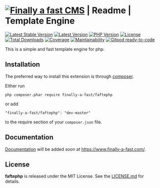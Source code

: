 [![Finally a fast CMS](https://www.finally-a-fast.com/logos/logo-cms-readme.jpg)](https://www.finally-a-fast.com/) | Readme | Template Engine
================================================

[![Latest Stable Version](https://img.shields.io/packagist/v/finally-a-fast/faftephp?label=stable&style=flat-square)](https://packagist.org/packages/finally-a-fast/faftephp)
[![Latest Version](https://img.shields.io/packagist/v/finally-a-fast/faftephp?include_prereleases&label=unstable&style=flat-square)](https://packagist.org/packages/finally-a-fast/faftephp)
[![PHP Version](https://img.shields.io/packagist/php-v/finally-a-fast/faftephp/dev-master?style=flat-square)](https://www.php.net/downloads.php)
[![License](https://img.shields.io/packagist/l/finally-a-fast/faftephp?style=flat-square)](https://packagist.org/packages/finally-a-fast/faftephp)
[![Total Downloads](https://img.shields.io/packagist/dt/finally-a-fast/faftephp?style=flat-square)](https://packagist.org/packages/finally-a-fast/faftephp)
[![Coverage](https://img.shields.io/gitlab/coverage/finally-a-fast/faftephp/dev-master)](https://gitlab.com/finally-a-fast/faftephp/-/pipelines/latest)
[![Maintainability](https://img.shields.io/codeclimate/maintainability/finally-a-fast/faftephp)](https://packagist.org/packages/finally-a-fast/faftephp)
[![Gitpod ready-to-code](https://img.shields.io/badge/Gitpod-ready--to--code-blue?logo=gitpod)](https://gitpod.io/#https://gitlab.com/finally-a-fast/faftephp)


This is a simple and fast template engine for php.

Installation
------------

The preferred way to install this extension is through [composer](https://getcomposer.org/download/).

Either run
```
php composer.phar require finally-a-fast/faftephp
```
or add
```
"finally-a-fast/faftephp": "dev-master"
```
to the require section of your `composer.json` file.

Documentation
------------

[Documentation](https://www.finally-a-fast.com/) will be added soon at https://www.finally-a-fast.com/.

License
-------

**faftephp** is released under the MIT License. See the [LICENSE.md](LICENSE.md) for details.
